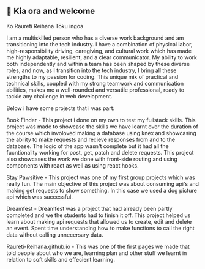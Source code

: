 ## 👋 Kia ora and welcome

Ko Raureti Reihana Tōku ingoa

I am a multiskilled person who has a diverse work background and am transitioning into the tech industry.
I have a combination of physical labor, high-responsibility driving, caregiving, and cultural work which has made me highly adaptable, resilient, and a clear communicator. My ability to work both independently and within a team has been shaped by these diverse roles, and now, as I transition into the tech industry, I bring all these strengths to my passion for coding. This unique mix of practical and technical skills, coupled with my strong teamwork and communication abilities, makes me a well-rounded and versatile professional, ready to tackle any challenge in web development.

Below i have some projects that i was part:

Book Finder - This project i done on my own to test my fullstack skills. This project was made to showcase the skills we have learnt over the duration of the course which involoved making a database using knex and showcasing the ability to make requests and recieve responses from and to the database. The logic of the app wasn't complete but it had all the fucntionality working for post, get, patch and delete requests. This project also showcases the work we done with front-side routing and using components with react as well as using react hooks.



Stay Pawsitive - This project was one of my first group projects which was really fun. The main objective of this project was about consuming api's and making get requests to show something. In this case we used a dog picture api which was successful.

Dreamfest - Dreamfest was a project that had already been partly completed and we the students had to finish it off. This project helped us learn about making api requests that allowed us to create, edit and delete an event. Spent time understanding how to make functions to call the right data without calling unnecersary data.

Raureti-Reihana.github.io - This was one of the first pages we made that told people about who we are, learning plan and other stuff we learnt in relation to soft skills and effecient learning.



<!--
**Raureti-Reihana/Raureti-Reihana** is a ✨ _special_ ✨ repository because its `README.md` (this file) appears on your GitHub profile.


